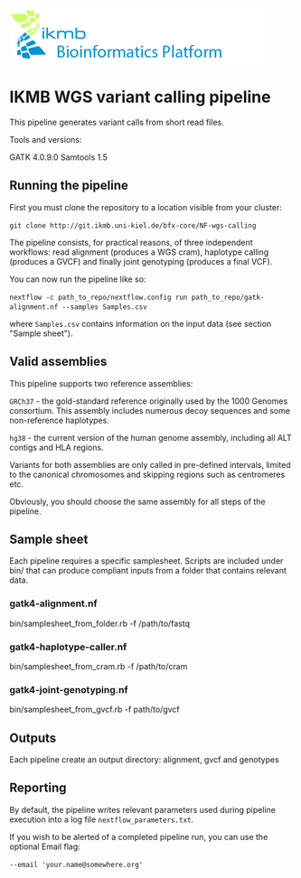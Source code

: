 ![](images/ikmb_bfx_logo.png)

# IKMB WGS variant calling  pipeline 

This pipeline generates variant calls from short read files. 

Tools and versions:

GATK 4.0.9.0
Samtools 1.5

## Running the pipeline

First you must clone the repository to a location visible from your cluster:

`git clone http://git.ikmb.uni-kiel.de/bfx-core/NF-wgs-calling`

The pipeline consists, for practical reasons, of three independent workflows: read alignment (produces a WGS cram), haplotype calling (produces a GVCF) and finally joint genotyping (produces a final VCF). 

You can now run the pipeline like so:

`nextflow -c path_to_repo/nextflow.config run path_to_repo/gatk-alignment.nf --samples Samples.csv`

where `Samples.csv` contains information on the input data (see section "Sample sheet").

## Valid assemblies

This pipeline supports two reference assemblies:

`GRCh37` - the gold-standard reference originally used by the 1000 Genomes consortium. This assembly includes numerous decoy sequences and some non-reference haplotypes. 

`hg38` - the current version of the human genome assembly, including all ALT contigs and HLA regions. 

Variants for both assemblies are only called in pre-defined intervals, limited to the canonical chromosomes and skipping regions such as centromeres etc. 

Obviously, you should choose the same assembly for all steps of the pipeline. 

## Sample sheet

Each pipeline requires a specific samplesheet. Scripts are included under bin/ that can produce compliant inputs from a folder that contains relevant data.

### gatk4-alignment.nf
bin/samplesheet_from_folder.rb -f /path/to/fastq

### gatk4-haplotype-caller.nf
bin/samplesheet_from_cram.rb -f /path/to/cram

### gatk4-joint-genotyping.nf 
bin/samplesheet_from_gvcf.rb -f path/to/gvcf

## Outputs

Each pipeline create an output directory: alignment, gvcf and genotypes

## Reporting

By default, the pipeline writes relevant parameters used during pipeline execution into a log file `nextflow_parameters.txt`. 

If you wish to be alerted of a completed pipeline run, you can use the optional Email flag:

`--email 'your.name@somewhere.org'`

